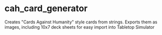 # cah_card_generator
Creates "Cards Against Humanity" style cards from strings. Exports them as images, including 10x7 deck sheets for easy import into Tabletop Simulator
